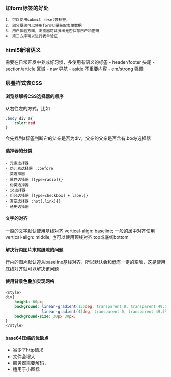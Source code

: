### 加form标签的好处
	1. 可以使用submit reset等标签，
    2. 部分框架可以使用form批量获取表单数据
    3. 用户体验方面，浏览器可以弹出是否保存用户和密码
    4. 第三方库可以进行表单验证

### html5新增语义
需要在日常开发中养成好习惯，多使用有语义的标签
	- header/footer 头尾
	- section/article 区域
	- nav   导航
	- aside 不重要内容
	- em/strong 强调

### 层叠样式表CSS

#### 浏览器解析CSS选择器的顺序
从右往左的方式，比如
```css
.body div a{
	color:red
}
```
会先找到a标签判断它的父亲是否为div，父亲的父亲是否含有.body选择器

#### 选择器的分类
	- 元素选择器
    - 伪元素选择器 ::before
    - 类选择器
    - 属性选择器 [type=radio]{}
    - 伪类选择器
    - id选择器
    - 组合选择器 [type=checkbox] + label{}
    - 否定选择器 :not(.link){}
    - 通用选择器

#### 文字的对齐

一般的文字默认使用基线对齐 vertical-align: baseline;
一般的居中对齐使用 vertical-align: middle;
也可以使用顶线对齐 top或底线bottom
#### 解决行内图片末尾缝隙的问题
行内的图片默认遵从baseline基线对齐，所以默认会和低有一定的空隙，这是使用底线对齐就可以解决该问题

#### 使用背景色叠加实现网格

```css
<style>
div{
    height: 60px;
    background: linear-gradient(135deg, transparent 0, transparent 49.5%, red 50%, transparent 50.5%, transparent 100%),
       		    linear-gradient(45deg, transparent 0, transparent 49.5%, green 50%, transparent 50.5%, transparent 100%);
    background-size: 30px 30px;
}
</style>
```

#### base64压缩的优缺点
- 减少了http请求
- 文件会增大
- 服务器需要解码，
- 适用于小图标





















